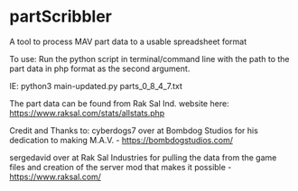 # partScribbler
A tool to process MAV part data to a usable spreadsheet format

To use:
Run the python script in terminal/command line with the path to the part data in php format as the second argument.

IE: python3 main-updated.py parts_0_8_4_7.txt

The part data can be found from Rak Sal Ind. website here: https://www.raksal.com/stats/allstats.php

Credit and Thanks to:
cyberdogs7 over at Bombdog Studios for his dedication to making M.A.V. - https://bombdogstudios.com/

sergedavid over at Rak Sal Industries for pulling the data from the game files and creation of the server mod that makes it possible - https://www.raksal.com/
